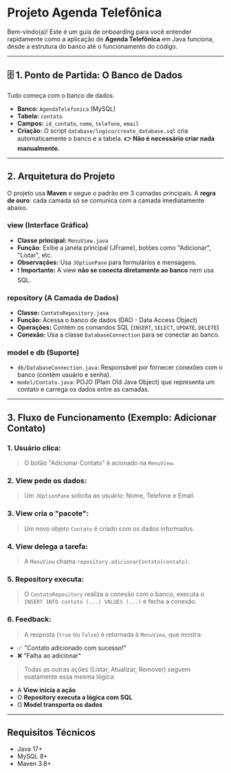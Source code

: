 
# Projeto Agenda Telefônica

Bem-vindo(a)! Este é um guia de onboarding para você entender rapidamente como a aplicação de **Agenda Telefônica** em Java funciona, desde a estrutura do banco até o funcionamento do código.

---

## 🗄️ 1. Ponto de Partida: O Banco de Dados

Tudo começa com o banco de dados.

* **Banco:** `AgendaTelefonica` (MySQL)
* **Tabela:** `contato`
* **Campos:** `id_contato`, `nome`, `telefone`, `email`
* **Criação:** O script `database/logico/create_database.sql` cria automaticamente o banco e a tabela.
  **👉 Não é necessário criar nada manualmente.**

---

## 2. Arquitetura do Projeto

O projeto usa **Maven** e segue o padrão em 3 camadas principais. A **regra de ouro**: cada camada só se comunica com a camada imediatamente abaixo.

### view (Interface Gráfica)

* **Classe principal:** `MenuView.java`
* **Função:** Exibe a janela principal (JFrame), botões como "Adicionar", "Listar", etc.
* **Observações:** Usa `JOptionPane` para formulários e mensagens.
* ❗ **Importante:** A view **não se conecta diretamente ao banco** nem usa SQL.

### repository (A Camada de Dados)

* **Classe:** `ContatoRepository.java`
* **Função:** Acessa o banco de dados (DAO - Data Access Object)
* **Operações:** Contém os comandos SQL (`INSERT`, `SELECT`, `UPDATE`, `DELETE`)
* **Conexão:** Usa a classe `DatabaseConnection` para se conectar ao banco.

### model e db (Suporte)

* `db/DatabaseConnection.java`: Responsável por fornecer conexões com o banco (contém usuário e senha).
* `model/Contato.java`: POJO (Plain Old Java Object) que representa um contato e carrega os dados entre as camadas.

---

## 3. Fluxo de Funcionamento (Exemplo: Adicionar Contato)

### 1. Usuário clica:

> O botão "Adicionar Contato" é acionado na `MenuView`.

### 2. View pede os dados:

> Um `JOptionPane` solicita ao usuário: Nome, Telefone e Email.

### 3. View cria o "pacote":

> Um novo objeto `Contato` é criado com os dados informados.

### 4. View delega a tarefa:

> A `MenuView` chama `repository.adicionarContato(contato)`.

### 5. Repository executa:

> O `ContatoRepository` realiza a conexão com o banco, executa o `INSERT INTO contato (...) VALUES (...)` e fecha a conexão.

### 6. Feedback:

> A resposta (`true` ou `false`) é retornada à `MenuView`, que mostra:

* ✅ "Contato adicionado com sucesso!"
* ❌ "Falha ao adicionar"

> Todas as outras ações (Listar, Atualizar, Remover) seguem exatamente essa mesma lógica:

* A **View inicia a ação**
* O **Repository executa a lógica com SQL**
* O **Model transporta os dados**

---

## Requisitos Técnicos

* Java 17+
* MySQL 8+
* Maven 3.8+
